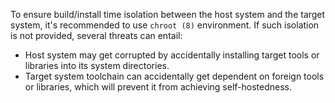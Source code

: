 To ensure build/install time isolation between the host system and the target system, it's recommended to use `chroot (8)` environment.
If such isolation is not provided, several threats can entail:

- Host system may get corrupted by accidentally installing target tools or libraries into its system directories.
- Target system toolchain can accidentally get dependent on foreign tools or libraries, which will prevent it from achieving self-hostedness.
